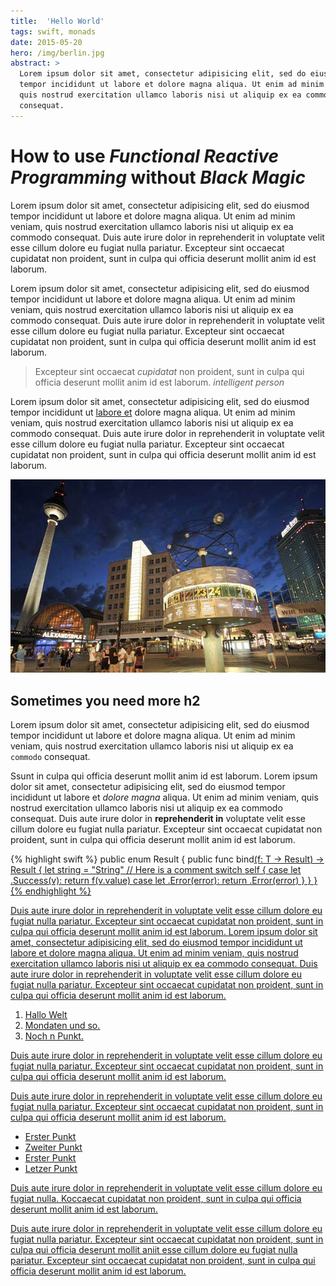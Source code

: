 ```yaml
---
title:  'Hello World'
tags: swift, monads
date: 2015-05-20
hero: /img/berlin.jpg
abstract: >
  Lorem ipsum dolor sit amet, consectetur adipisicing elit, sed do eiusmod
  tempor incididunt ut labore et dolore magna aliqua. Ut enim ad minim veniam,
  quis nostrud exercitation ullamco laboris nisi ut aliquip ex ea commodo
  consequat.
---
```


# How to use *Functional Reactive Programming* without *Black Magic*

Lorem ipsum dolor sit amet, consectetur adipisicing elit, sed do eiusmod
tempor incididunt ut labore et dolore magna aliqua. Ut enim ad minim veniam,
quis nostrud exercitation ullamco laboris nisi ut aliquip ex ea commodo
consequat. Duis aute irure dolor in reprehenderit in voluptate velit esse
cillum dolore eu fugiat nulla pariatur. Excepteur sint occaecat cupidatat non
proident, sunt in culpa qui officia deserunt mollit anim id est laborum.

Lorem ipsum dolor sit amet, consectetur adipisicing elit, sed do eiusmod
tempor incididunt ut labore et dolore magna aliqua. Ut enim ad minim veniam,
quis nostrud exercitation ullamco laboris nisi ut aliquip ex ea commodo
consequat. Duis aute irure dolor in reprehenderit in voluptate velit esse
cillum dolore eu fugiat nulla pariatur. Excepteur sint occaecat cupidatat non
proident, sunt in culpa qui officia deserunt mollit anim id est laborum.

> Excepteur sint occaecat *cupidatat* non
> proident, sunt in culpa qui officia deserunt mollit anim id est laborum.
> <cite>intelligent person</cite>

Lorem ipsum dolor sit amet, consectetur adipisicing elit, sed do eiusmod
tempor incididunt ut [labore et](http://google.com) dolore magna aliqua. Ut enim ad minim veniam,
quis nostrud exercitation ullamco laboris nisi ut aliquip ex ea commodo
consequat. Duis aute irure dolor in reprehenderit in voluptate velit esse
cillum dolore eu fugiat nulla pariatur. Excepteur sint occaecat cupidatat non
proident, sunt in culpa qui officia deserunt mollit anim id est laborum.

![My image](/img/berlin.jpg)

## Sometimes you need more h2

Lorem ipsum dolor sit amet, consectetur adipisicing elit, sed do eiusmod
tempor incididunt ut labore et dolore magna aliqua. Ut enim ad minim veniam,
quis nostrud exercitation ullamco laboris nisi ut aliquip ex ea `commodo`
consequat.

Ssunt in culpa qui officia deserunt mollit anim id est laborum.
Lorem ipsum dolor sit amet, consectetur adipisicing elit, sed do eiusmod
tempor incididunt ut labore et *dolore magna* aliqua. Ut enim ad minim veniam,
quis nostrud exercitation ullamco laboris nisi ut aliquip ex ea commodo
consequat. Duis aute irure dolor in **reprehenderit in** voluptate velit esse
cillum dolore eu fugiat nulla pariatur. Excepteur sint occaecat cupidatat non
proident, sunt in culpa qui officia deserunt mollit anim id est laborum.

{% highlight swift %}
  public enum Result<T> {
    public func bind<U>(f: T -> Result<U>)
      -> Result<U> {
        let string = "String"
        // Here is a comment
        switch self {
        case let .Success(v): return f(v.value)
        case let .Error(error): return .Error(error)
        }
    }
  }
{% endhighlight %}

Duis aute irure dolor in reprehenderit in voluptate velit esse
cillum dolore eu fugiat nulla pariatur. Excepteur sint occaecat cupidatat non
proident, sunt in culpa qui officia deserunt mollit anim id est laborum.
Lorem ipsum dolor sit amet, consectetur adipisicing elit, sed do eiusmod
tempor incididunt ut labore et dolore magna aliqua. Ut enim ad minim veniam,
quis nostrud exercitation ullamco laboris nisi ut aliquip ex ea commodo
consequat. Duis aute irure dolor in reprehenderit in voluptate velit esse
cillum dolore eu fugiat nulla pariatur. Excepteur sint occaecat cupidatat non
proident, sunt in culpa qui officia deserunt mollit anim id est laborum.

1. Hallo Welt
2. Mondaten und so.
4. Noch n Punkt.

Duis aute irure dolor in reprehenderit in voluptate velit esse
cillum dolore eu fugiat nulla pariatur. Excepteur sint occaecat cupidatat non
proident, sunt in culpa qui officia deserunt mollit anim id est laborum.

Duis aute irure dolor in reprehenderit in voluptate velit esse
cillum dolore eu fugiat nulla pariatur. Excepteur sint occaecat cupidatat non
proident, sunt in culpa qui officia deserunt mollit anim id est laborum.

* Erster Punkt
* Zweiter Punkt
* Erster Punkt
* Letzer Punkt

Duis aute irure dolor in reprehenderit in voluptate velit esse
cillum dolore eu fugiat nulla. Koccaecat cupidatat non
proident, sunt in culpa qui officia deserunt mollit anim id est laborum.

Duis aute irure dolor in reprehenderit in voluptate velit esse
cillum dolore eu fugiat nulla pariatur. Excepteur sint occaecat cupidatat non
proident, sunt in culpa qui officia deserunt mollit aniit esse
cillum dolore eu fugiat nulla pariatur. Excepteur sint occaecat cupidatat non
proident, sunt in culpa qui officia deserunt mollit anim id est laborum.
